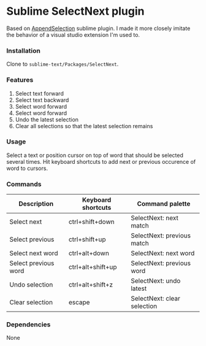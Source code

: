# Sublime SelectNext plugin

Based on [AppendSelection](https://github.com/shagabutdinov/sublime-append-selection.git) sublime plugin. I made it more closely imitate the behavior of a visual studio extension I'm used to.


### Installation

Clone to `sublime-text/Packages/SelectNext`.


### Features

1. Select text forward
2. Select text backward
3. Select word forward
4. Select word forward
5. Undo the latest selection
6. Clear all selections so that the latest selection remains


### Usage

Select a text or position cursor on top of word that should be selected several times. Hit keyboard shortcuts to add next or previous occurence of word to cursors.


### Commands

| Description          | Keyboard shortcuts | Command palette             |
|----------------------|--------------------|-----------------------------|
| Select next          | ctrl+shift+down    | SelectNext: next match      |
| Select previous      | ctrl+shift+up      | SelectNext: previous match  |
| Select next word     | ctrl+alt+down      | SelectNext: next word       |
| Select previous word | ctrl+alt+shift+up  | SelectNext: previous word   |
| Undo selection       | ctrl+alt+shift+z   | SelectNext: undo latest     |
| Clear selection      | escape             | SelectNext: clear selection |


### Dependencies

None
